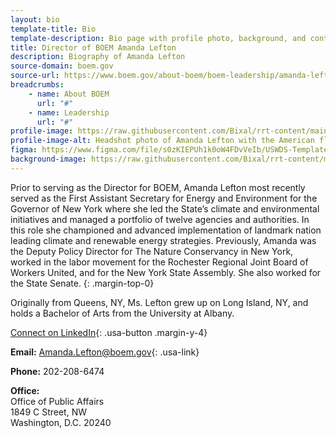 ```yaml
---
layout: bio
template-title: Bio
template-description: Bio page with profile photo, background, and contact info
title: Director of BOEM Amanda Lefton
description: Biography of Amanda Lefton
source-domain: boem.gov
source-url: https://www.boem.gov/about-boem/boem-leadership/amanda-lefton
breadcrumbs:
    - name: About BOEM
      url: "#"
    - name: Leadership
      url: "#"
profile-image: https://raw.githubusercontent.com/Bixal/rrt-content/main/assets/img/Bio-LeftonAmanda.jpg
profile-image-alt: Headshot photo of Amanda Lefton with the American flag in the background
figma: https://www.figma.com/file/s0zKIEPUh1k0oW4FDvVeIb/USWDS-Templates-Truss-Lib-v2.10.0?node-id=539%3A2296
background-image: https://raw.githubusercontent.com/Bixal/rrt-content/main/assets/img/bio.jpg
---
```


Prior to serving as the Director for BOEM, Amanda Lefton most recently served as the First Assistant Secretary for Energy and Environment for the Governor of New York where she led the State’s climate and environmental initiatives and managed a portfolio of twelve agencies and authorities. In this role she championed and advanced implementation of landmark nation leading climate and renewable energy strategies. Previously, Amanda was the Deputy Policy Director for The Nature Conservancy in New York, worked in the labor movement for the Rochester Regional Joint Board of Workers United, and for the New York State Assembly. She also worked for the State Senate.
{: .margin-top-0}

Originally from Queens, NY, Ms. Lefton grew up on Long Island, NY, and holds a Bachelor of Arts from the University at Albany.

[Connect on LinkedIn](#){: .usa-button .margin-y-4}

**Email:** <Amanda.Lefton@boem.gov>{: .usa-link}

**Phone:** 202-208-6474

**Office:**<br>
Office of Public Affairs<br>
1849 C Street, NW<br>
Washington, D.C. 20240
